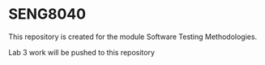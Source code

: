 # SENG8040

This repository is created for the module Software Testing Methodologies.

Lab 3 work will be pushed to this repository
